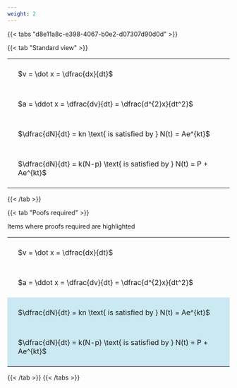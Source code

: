 ```yaml
---
weight: 2
---
```


{{< tabs "d8e11a8c-e398-4067-b0e2-d07307d90d0d" >}}

{{< tab "Standard view" >}}

<style type="text/css">
#T_03a4e th.col_heading {
  text-align: left;
  font-size: 1em;
}
#T_03a4e td {
  text-align: left;
  font-size: 1em;
  padding: 1.5em;
}
</style>
<table id="T_03a4e">
  <thead>
  </thead>
  <tbody>
    <tr>
      <td id="T_03a4e_row0_col0" class="data row0 col0" >$v = \dot x = \dfrac{dx}{dt}$</td>
    </tr>
    <tr>
      <td id="T_03a4e_row1_col0" class="data row1 col0" >$a = \ddot x = \dfrac{dv}{dt} = \dfrac{d^{2}x}{dt^2}$</td>
    </tr>
    <tr>
      <td id="T_03a4e_row2_col0" class="data row2 col0" >$\dfrac{dN}{dt} = kn \text{ is satisfied by } N(t) = Ae^{kt}$</td>
    </tr>
    <tr>
      <td id="T_03a4e_row3_col0" class="data row3 col0" >$\dfrac{dN}{dt} = k(N-p) \text{ is satisfied by } N(t) = P + Ae^{kt}$</td>
    </tr>
  </tbody>
</table>
{{< /tab >}}

{{< tab "Poofs required" >}}

Items where proofs required are highlighted 
<br>
<style type="text/css">
#T_b7c26 th.col_heading {
  text-align: left;
  font-size: 1em;
}
#T_b7c26 td {
  text-align: left;
  font-size: 1em;
  padding: 1.5em;
}
#T_b7c26_row0_col0, #T_b7c26_row1_col0 {
  background-color: rgba(0,0,0,0);
}
#T_b7c26_row2_col0, #T_b7c26_row3_col0 {
  background-color: rgba(0,150,200, 0.2);
}
</style>
<table id="T_b7c26">
  <thead>
  </thead>
  <tbody>
    <tr>
      <td id="T_b7c26_row0_col0" class="data row0 col0" >$v = \dot x = \dfrac{dx}{dt}$</td>
    </tr>
    <tr>
      <td id="T_b7c26_row1_col0" class="data row1 col0" >$a = \ddot x = \dfrac{dv}{dt} = \dfrac{d^{2}x}{dt^2}$</td>
    </tr>
    <tr>
      <td id="T_b7c26_row2_col0" class="data row2 col0" >$\dfrac{dN}{dt} = kn \text{ is satisfied by } N(t) = Ae^{kt}$</td>
    </tr>
    <tr>
      <td id="T_b7c26_row3_col0" class="data row3 col0" >$\dfrac{dN}{dt} = k(N-p) \text{ is satisfied by } N(t) = P + Ae^{kt}$</td>
    </tr>
  </tbody>
</table>
{{< /tab >}}
{{< /tabs >}}